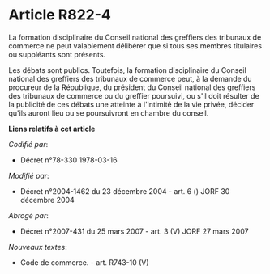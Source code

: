# Article R822-4

La formation disciplinaire du Conseil national des greffiers des tribunaux de commerce ne peut valablement délibérer que si
tous ses membres titulaires ou suppléants sont présents.

Les débats sont publics. Toutefois, la formation disciplinaire du Conseil national des greffiers des tribunaux de commerce
peut, à la demande du procureur de la République, du président du Conseil national des greffiers des tribunaux de commerce ou
du greffier poursuivi, ou s'il doit résulter de la publicité de ces débats une atteinte à l'intimité de la vie privée,
décider qu'ils auront lieu ou se poursuivront en chambre du conseil.

**Liens relatifs à cet article**

_Codifié par_:

  - Décret n°78-330 1978-03-16

_Modifié par_:

  - Décret n°2004-1462 du 23 décembre 2004 - art. 6 () JORF 30 décembre 2004

_Abrogé par_:

  - Décret n°2007-431 du 25 mars 2007 - art. 3 (V) JORF 27 mars 2007

_Nouveaux textes_:

  - Code de commerce. - art. R743-10 (V)
